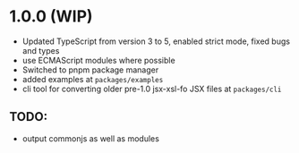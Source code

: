 # 1.0.0 (WIP)

* Updated TypeScript from version 3 to 5, enabled strict mode, fixed bugs and types
* use ECMAScript modules where possible
* Switched to pnpm package manager
* added examples at `packages/examples`
* cli tool for converting older pre-1.0 jsx-xsl-fo JSX files at `packages/cli`

## TODO:

* output commonjs as well as modules
